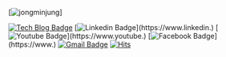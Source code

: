 [![jongminjung](https://user-images.githubusercontent.com/88419478/128167640-52a3f02c-a961-4b6f-a1b4-e35b2acd6df7.gif)]

  [![Tech Blog Badge](http://img.shields.io/badge/-Tech%20blog-black?style=flat-square&logo=github&link=https://)](https://)
  [![Linkedin Badge](https://img.shields.io/badge/-LinkedIn-blue?style=flat-square&logo=Linkedin&logoColor=white&link=https://www.linkedin.)](https://www.linkedin.)
  [![Youtube Badge](https://img.shields.io/badge/Youtube-ff0000?style=flat-square&logo=youtube&link=https://www.youtube.)](https://www.youtube.)
  [![Facebook Badge](https://img.shields.io/badge/facebook-1877f2?style=flat-square&logo=facebook&logoColor=white&link=https://www.)](https://www.)
  [![Gmail Badge](https://img.shields.io/badge/Gmail-d14836?style=flat-square&logo=Gmail&logoColor=white&link=mailto:ai0205@gmail.com)](mailto:ai0205@gmail.com)
[![Hits](https://hits.seeyoufarm.com/api/count/incr/badge.svg?url=https%3A%2F%2Fgithub.com%2Fai0205&count_bg=%2379C83D&title_bg=%23555555&icon=&icon_color=%23E7E7E7&title=hits&edge_flat=false)](https://hits.seeyoufarm.com)
